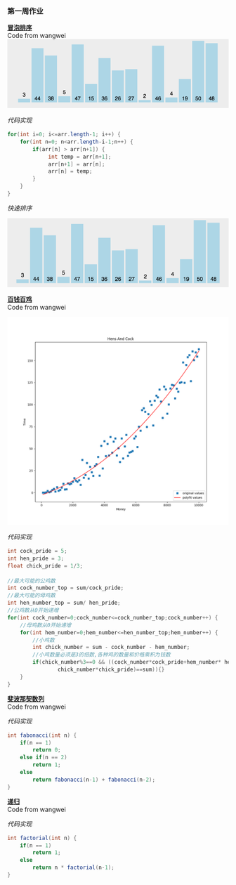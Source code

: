 ### 第一周作业  

[**冒泡排序**](./wangwei/BubbleSort.java)  
Code from wangwei  
![冒泡排序动图](../../../../res/image/BubbleSort.gif)  

*代码实现*  
```java
for(int i=0; i<=arr.length-1; i++) {
    for(int n=0; n<arr.length-i-1;n++) {
        if(arr[n] > arr[n+1]) {
             int temp = arr[n+1];
             arr[n+1] = arr[n];
             arr[n] = temp;
        }
    }
}
```  

*快速排序*  

![快速排序动图](../../../../res/image/QuickSort.gif)  

[**百钱百鸡**](./wangwei/ChickAndHen.java)  
Code from wangwei  

![百钱百鸡函数拟合](../../../../res/image/HensAndCock.png)  

*代码实现*  

```java  
int cock_pride = 5; 
int hen_pride = 3;
float chick_pride = 1/3;

//最大可能的公鸡数
int cock_number_top = sum/cock_pride;
//最大可能的母鸡数
int hen_number_top = sum/ hen_pride;
//公鸡数从0开始递增
for(int cock_number=0;cock_number<=cock_number_top;cock_number++) {
    //母鸡数从0开始递增
    for(int hem_number=0;hem_number<=hen_number_top;hem_number++) {
        //小鸡数
        int chick_number = sum - cock_number - hem_number;
        //小鸡数量必须是3的倍数,各种鸡的数量和价格乘积为钱数
        if(chick_number%3==0 && ((cock_number*cock_pride+hem_number* hen_pride +
                chick_number*chick_pride)==sum)){}
    }
}
``````

[**斐波那契数列**](./wangwei/Fabonacci.java)  
Code from wangwei  

*代码实现*    

```java
int fabonacci(int n) {
	if(n == 1)
        return 0;
    else if(n == 2)
        return 1;
    else
        return fabonacci(n-1) + fabonacci(n-2);
}
```

[**递归**](./wangwei/Factorial.java)  
Code from wangwei  

*代码实现*  
```java  
int factorial(int n) {
    if(n == 1)
        return 1;
    else
        return n * factorial(n-1);
}
```

